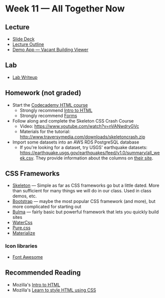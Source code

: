 # Week 11 — All Together Now

## Lecture

* [Slide Deck](https://docs.google.com/presentation/d/1GbWm4IdKlq6KC1H4LFPdAUh_dHb8eA2QOXmkTyluAQc/edit?usp=sharing)
* [Lecture Outline](Lecture_Outline.md)
* [Demo App — Vacant Building Viewer](http://ec2-3-80-74-56.compute-1.amazonaws.com/)

## Lab

* [Lab Writeup](Lab.md)

## Homework (not graded)

* Start the [Codecademy HTML course](https://www.codecademy.com/learn/learn-html)
  * Strongly recommend [Intro to HTML](https://www.codecademy.com/courses/learn-html/lessons/intro-to-html/exercises/intro)
  * Strongly recommend [Forms](https://www.codecademy.com/courses/learn-html/lessons/html-forms/exercises/forms-intro)
* Follow along and complete the Skeleton CSS Crash Course
  * Video: <https://www.youtube.com/watch?v=nVANwdryGVc>
  * Materials for the tutorial: <http://www.traversymedia.com/downloads/skeletoncrash.zip>
* Import some datasets into an AWS RDS PostgreSQL database
  * If you're looking for a dataset, try USGS' earthquake datasets: <https://earthquake.usgs.gov/earthquakes/feed/v1.0/summary/all_week.csv>. They provide information about the columns on [their site](https://earthquake.usgs.gov/earthquakes/feed/v1.0/csv.php).


## CSS Frameworks

* [Skeleton](http://getskeleton.com) — Simple as far as CSS frameworks go but a little dated. More than sufficient for many things we will do in our class. Used in class demos, etc.
* [Bootstrap](https://getbootstrap.com/docs/4.5/getting-started/introduction/) — maybe the most popular CSS framework (and more), but more complicated for starting out
* [Bulma](https://bulma.io/) — fairly basic but powerful framework that lets you quickly build sites
* [WaterCss](https://watercss.netlify.app/)
* [Pure.css](https://purecss.io/)
* [Materialize](https://materializecss.com/)

### Icon libraries

* [Font Awesome](https://fontawesome.com/)

## Recommended Reading

* Mozilla's [Intro to HTML](https://developer.mozilla.org/en-US/docs/Learn/HTML/Introduction_to_HTML)
* Mozilla's [Learn to style HTML using CSS](https://developer.mozilla.org/en-US/docs/Learn/CSS)
